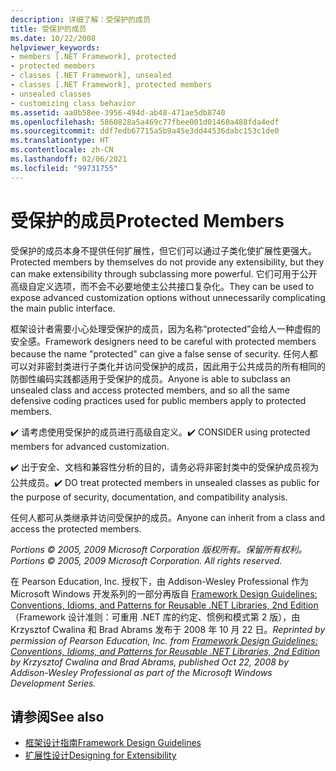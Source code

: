 ```yaml
---
description: 详细了解：受保护的成员
title: 受保护的成员
ms.date: 10/22/2008
helpviewer_keywords:
- members [.NET Framework], protected
- protected members
- classes [.NET Framework], unsealed
- classes [.NET Framework], protected members
- unsealed classes
- customizing class behavior
ms.assetid: aa0b58ee-3956-494d-ab48-471ae5db8740
ms.openlocfilehash: 5860828a5a469c77fbee001d01460a488fda4edf
ms.sourcegitcommit: ddf7edb67715a5b9a45e3dd44536dabc153c1de0
ms.translationtype: HT
ms.contentlocale: zh-CN
ms.lasthandoff: 02/06/2021
ms.locfileid: "99731755"
---
```

# <a name="protected-members"></a><span data-ttu-id="37774-103">受保护的成员</span><span class="sxs-lookup"><span data-stu-id="37774-103">Protected Members</span></span>

<span data-ttu-id="37774-104">受保护的成员本身不提供任何扩展性，但它们可以通过子类化使扩展性更强大。</span><span class="sxs-lookup"><span data-stu-id="37774-104">Protected members by themselves do not provide any extensibility, but they can make extensibility through subclassing more powerful.</span></span> <span data-ttu-id="37774-105">它们可用于公开高级自定义选项，而不会不必要地使主公共接口复杂化。</span><span class="sxs-lookup"><span data-stu-id="37774-105">They can be used to expose advanced customization options without unnecessarily complicating the main public interface.</span></span>

 <span data-ttu-id="37774-106">框架设计者需要小心处理受保护的成员，因为名称“protected”会给人一种虚假的安全感。</span><span class="sxs-lookup"><span data-stu-id="37774-106">Framework designers need to be careful with protected members because the name "protected" can give a false sense of security.</span></span> <span data-ttu-id="37774-107">任何人都可以对非密封类进行子类化并访问受保护的成员，因此用于公共成员的所有相同的防御性编码实践都适用于受保护的成员。</span><span class="sxs-lookup"><span data-stu-id="37774-107">Anyone is able to subclass an unsealed class and access protected members, and so all the same defensive coding practices used for public members apply to protected members.</span></span>

 <span data-ttu-id="37774-108">✔️ 请考虑使用受保护的成员进行高级自定义。</span><span class="sxs-lookup"><span data-stu-id="37774-108">✔️ CONSIDER using protected members for advanced customization.</span></span>

 <span data-ttu-id="37774-109">✔️ 出于安全、文档和兼容性分析的目的，请务必将非密封类中的受保护成员视为公共成员。</span><span class="sxs-lookup"><span data-stu-id="37774-109">✔️ DO treat protected members in unsealed classes as public for the purpose of security, documentation, and compatibility analysis.</span></span>

 <span data-ttu-id="37774-110">任何人都可从类继承并访问受保护的成员。</span><span class="sxs-lookup"><span data-stu-id="37774-110">Anyone can inherit from a class and access the protected members.</span></span>

 <span data-ttu-id="37774-111">*Portions © 2005, 2009 Microsoft Corporation 版权所有。保留所有权利。*</span><span class="sxs-lookup"><span data-stu-id="37774-111">*Portions © 2005, 2009 Microsoft Corporation. All rights reserved.*</span></span>

 <span data-ttu-id="37774-112">在 Pearson Education, Inc. 授权下，由 Addison-Wesley Professional 作为 Microsoft Windows 开发系列的一部分再版自 [Framework Design Guidelines: Conventions, Idioms, and Patterns for Reusable .NET Libraries, 2nd Edition](https://www.informit.com/store/framework-design-guidelines-conventions-idioms-and-9780321545619)（Framework 设计准则：可重用 .NET 库的约定、惯例和模式第 2 版），由 Krzysztof Cwalina 和 Brad Abrams 发布于 2008 年 10 月 22 日。</span><span class="sxs-lookup"><span data-stu-id="37774-112">*Reprinted by permission of Pearson Education, Inc. from [Framework Design Guidelines: Conventions, Idioms, and Patterns for Reusable .NET Libraries, 2nd Edition](https://www.informit.com/store/framework-design-guidelines-conventions-idioms-and-9780321545619) by Krzysztof Cwalina and Brad Abrams, published Oct 22, 2008 by Addison-Wesley Professional as part of the Microsoft Windows Development Series.*</span></span>

## <a name="see-also"></a><span data-ttu-id="37774-113">请参阅</span><span class="sxs-lookup"><span data-stu-id="37774-113">See also</span></span>

- [<span data-ttu-id="37774-114">框架设计指南</span><span class="sxs-lookup"><span data-stu-id="37774-114">Framework Design Guidelines</span></span>](index.md)
- [<span data-ttu-id="37774-115">扩展性设计</span><span class="sxs-lookup"><span data-stu-id="37774-115">Designing for Extensibility</span></span>](designing-for-extensibility.md)

